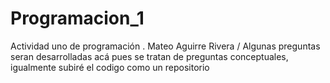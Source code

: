 # Programacion_1
Actividad uno de programación .
Mateo Aguirre Rivera
/ Algunas preguntas seran desarrolladas acá pues se tratan de preguntas conceptuales, igualmente subiré el codigo como un repositorio

